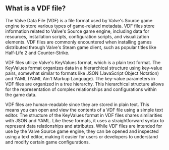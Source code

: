 ## What is a VDF file?

The Valve Data File (VDF) is a file format used by Valve's Source game engine to store various types of game-related metadata. VDF files store information related to Valve's Source game engine, including data for resources, installation scripts, configuration scripts, and visualization elements. VDF files are commonly encountered when installing games distributed through Valve's Steam game client, such as popular titles like Half-Life 2 and Counter-Strike. 

VDF files utilize Valve's KeyValues format, which is a plain text format. The KeyValues format organizes data in a hierarchical structure using key-value pairs, somewhat similar to formats like JSON (JavaScript Object Notation) and YAML (YAML Ain't Markup Language). The key-value parameters in VDF files are organized in a tree hierarchy. This hierarchical structure allows for the representation of complex relationships and configurations within the game data. 

VDF files are human-readable since they are stored in plain text. This means you can open and view the contents of a VDF file using a simple text editor. The structure of the KeyValues format in VDF files shares similarities with JSON and YAML. Like these formats, it uses a straightforward syntax to represent data relationships and attributes. While VDF files are intended for use by the Valve Source game engine, they can be opened and inspected using a text editor, making it easier for users or developers to understand and modify certain game configurations.








